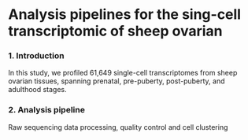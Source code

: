 # Analysis pipelines for the sing-cell transcriptomic of sheep ovarian
### **1. Introduction**
In this study, we profiled 61,649 single-cell transcriptomes from sheep ovarian tissues, spanning prenatal, pre-puberty, post-puberty, and adulthood stages.
### **2. Analysis pipeline**
Raw sequencing data processing, quality control and cell clustering

